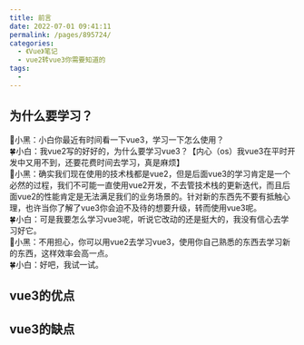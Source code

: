 ```yaml
---
title: 前言
date: 2022-07-01 09:41:11
permalink: /pages/895724/
categories:
  - 《Vue》笔记
  - vue2转vue3你需要知道的
tags:
  - 
---
```


## 为什么要学习？
:whale:小黑：小白你最近有时间看一下vue3，学习一下怎么使用？<br/>
:four_leaf_clover:小白：我vue2写的好好的，为什么要学习vue3？【内心（os）我vue3在平时开发中又用不到，还要花费时间去学习，真是麻烦】<br/>
:whale:小黑：确实我们现在使用的技术栈都是vue2，但是后面vue3的学习肯定是一个必然的过程，我们不可能一直使用vue2开发，不去管技术栈的更新迭代，而且后面vue2的性能肯定是无法满足我们的业务场景的。针对新的东西先不要有抵触心理，也许当你了解了vue3你会迫不及待的想要升级，转而使用vue3呢。<br/>
:four_leaf_clover:小白：可是我要怎么学习vue3呢，听说它改动的还是挺大的，我没有信心去学习好它。<br/>
:whale:小黑：不用担心，你可以用vue2去学习vue3，使用你自己熟悉的东西去学习新的东西，这样效率会高一点。<br/>
:four_leaf_clover:小白：好吧，我试一试。<br/>

## vue3的优点


## vue3的缺点
